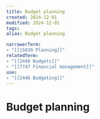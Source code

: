 ```yaml
---
title: Budget planning
created: 2024-12-01
modified: 2024-12-01
tags: 
alias: Budget planning

narrowerTerm:
- "[[15839 Planning]]"
relatedTerm:
- "[[2449 Budgets]]"
- "[[7747 Financial management]]"
use:
- "[[2446 Budgeting]]"
---
```

# Budget planning
